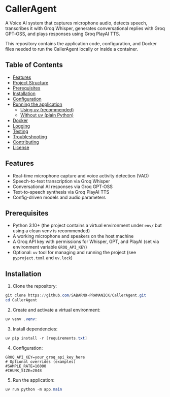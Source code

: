 # CallerAgent

A Voice AI system that captures microphone audio, detects speech, transcribes it with Groq Whisper,
generates conversational replies with Groq GPT‑OSS, and plays responses using Groq PlayAI TTS.

This repository contains the application code, configuration, and Docker files needed to run
the CallerAgent locally or inside a container.

## Table of Contents

- [Features](#features)
- [Project Structure](#project-structure)
- [Prerequisites](#prerequisites)
- [Installation](#installation)
- [Configuration](#configuration)
- [Running the application](#running-the-application)
  - [Using uv (recommended)](#using-uv-recommended)
  - [Without uv (plain Python)](#without-uv-plain-python)
- [Docker](#docker)
- [Logging](#logging)
- [Testing](#testing)
- [Troubleshooting](#troubleshooting)
- [Contributing](#contributing)
- [License](#license)

## Features

- Real-time microphone capture and voice activity detection (VAD)
- Speech-to-text transcription via Groq Whisper
- Conversational AI responses via Groq GPT‑OSS
- Text-to-speech synthesis via Groq PlayAI TTS
- Config-driven models and audio parameters


## Prerequisites

- Python 3.10+ (the project contains a virtual environment under `env/` but using a clean venv is recommended)
- A working microphone and speakers on the host machine
- A Groq API key with permissions for Whisper, GPT, and PlayAI (set via environment variable `GROQ_API_KEY`)
- Optional: `uv` tool for managing and running the project (see `pyproject.toml` and `uv.lock`)

## Installation

1. Clone the repository:

```powershell
git clone https://github.com/SABARNO-PRAMANICK/CallerAgent.git
cd CallerAgent
```
2. Create and activate a virtual environment:

```powershell
uv venv .venv:
```
3. Install dependencies:

```powershell
uv pip install -r [requirements.txt]
```

4. Configuration:
```
GROQ_API_KEY=your_groq_api_key_here
# Optional overrides (examples)
#SAMPLE_RATE=16000
#CHUNK_SIZE=2048
```

5. Run the application:

```powershell
uv run python -m app.main
```

